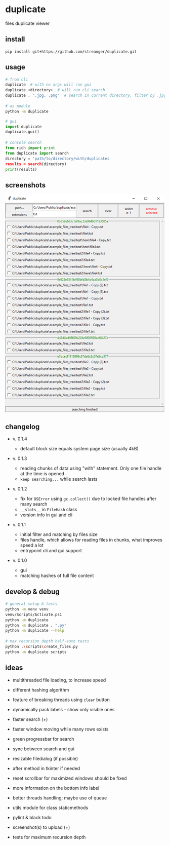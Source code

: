 # duplicate

files duplicate viewer

## install

```
pip install git+https://github.com/streanger/duplicate.git
```

## usage

```bash
# from cli
duplicate  # with no args will run gui
duplicate <directory>  # will run cli search
duplicate . ".jpg, .png"  # search in current directory, filter by .jpg, .png

# as module
python -m duplicate
```

```python
# gui
import duplicate
duplicate.gui()

# console search
from rich import print
from duplicate import search
directory = 'path/to/directory/with/duplicates
results = search(directory)
print(results)
```

## screenshots

![image](screenshots/duplicate01.png)

## changelog

- v. 0.1.4
    - default block size equals system page size (usually 4kB)

- v. 0.1.3
    - reading chunks of data using "with" statement. Only one file handle at the time is opened
    - `keep searching...` while search lasts

- v. 0.1.2
    - fix for `OSError` using `gc.collect()` due to locked file handles after many search
    - `__slots__` in `FileHash` class
    - version info in gui and cli

- v. 0.1.1
    - initial filter and matching by files size
    - files handle, which allows for reading files in chunks, what improves speed a lot
    - entrypoint cli and gui support
    
- v. 0.1.0
    - gui
    - matching hashes of full file content

## develop & debug

```bash
# general setup & tests
python -m venv venv
venv/Scripts/Activate.ps1
python -m duplicate
python -m duplicate . ".py"
python -m duplicate --help

# max recursion depth half-auto tests
python .\scripts\create_files.py
python -m duplicate scripts
```

## ideas

- multithreaded file loading, to increase speed

- different hashing algorithm

- feature of breaking threads using `clear` button

- dynamically pack labels - show only visible ones

- faster search (+)

- faster window moving while many rows exists

- green progressbar for search

- sync between search and gui

- resizable filedialog (if possible)

- after method in tkinter if needed

- reset scrollbar for maximized windows should be fixed

- more information on the bottom info label

- better threads handling; maybe use of queue

- utils module for class staticmethods

- pylint & black todo

- screenshot(s) to upload (+)

- tests for maximum recursion depth
